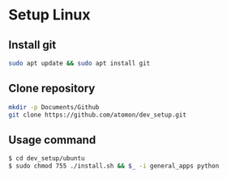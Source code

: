 # Setup Linux

## Install git
```bash
sudo apt update && sudo apt install git
```

## Clone repository
```bash
mkdir -p Documents/Github
git clone https://github.com/atomon/dev_setup.git
```

## Usage command
```bash
$ cd dev_setup/ubuntu
$ sudo chmod 755 ./install.sh && $_ -i general_apps python
```
